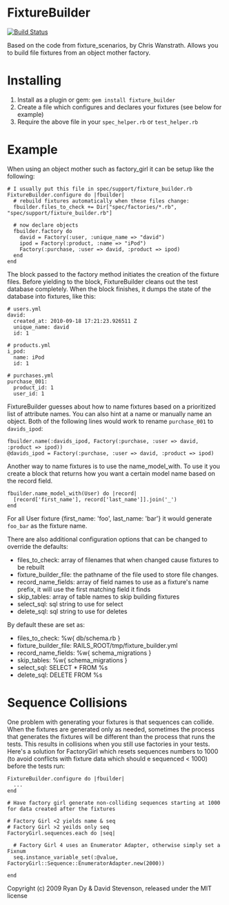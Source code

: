 FixtureBuilder
==============

[![Build Status](https://secure.travis-ci.org/rdy/fixture_builder.png)](http://travis-ci.org/rdy/fixture_builder)

Based on the code from fixture_scenarios, by Chris Wanstrath. Allows you to build file fixtures from an object mother factory.

Installing
==========

 1. Install as a plugin or gem:  `gem install fixture_builder`
 1. Create a file which configures and declares your fixtures (see below for example)
 1. Require the above file in your `spec_helper.rb` or `test_helper.rb`


Example
=======

When using an object mother such as factory_girl it can be setup like the following:

    # I usually put this file in spec/support/fixture_builder.rb
    FixtureBuilder.configure do |fbuilder|
      # rebuild fixtures automatically when these files change:
      fbuilder.files_to_check += Dir["spec/factories/*.rb", "spec/support/fixture_builder.rb"]

      # now declare objects
      fbuilder.factory do
        david = Factory(:user, :unique_name => "david")
        ipod = Factory(:product, :name => "iPod")
        Factory(:purchase, :user => david, :product => ipod)
      end
    end

The block passed to the factory method initiates the creation of the fixture files.  Before yielding to the block, FixtureBuilder cleans out the test database completely.  When the block finishes, it dumps the state of the database into fixtures, like this:

    # users.yml
    david:
      created_at: 2010-09-18 17:21:23.926511 Z
      unique_name: david
      id: 1

    # products.yml
    i_pod:
      name: iPod
      id: 1

    # purchases.yml
    purchase_001:
      product_id: 1
      user_id: 1

FixtureBuilder guesses about how to name fixtures based on a prioritized list of attribute names.  You can also hint at a name or manually name an object.  Both of the following lines would work to rename `purchase_001` to `davids_ipod`:

    fbuilder.name(:davids_ipod, Factory(:purchase, :user => david, :product => ipod))
    @davids_ipod = Factory(:purchase, :user => david, :product => ipod)

Another way to name fixtures is to use the name_model_with. To use it you create a block that returns how you want a certain model name based on the record field.

    fbuilder.name_model_with(User) do |record|
      [record['first_name'], record['last_name']].join('_')
    end

For all User fixture {first_name: 'foo', last_name: 'bar'} it would generate `foo_bar` as the fixture name.

There are also additional configuration options that can be changed to override the defaults:

 * files_to_check: array of filenames that when changed cause fixtures to be rebuilt
 * fixture_builder_file: the pathname of the file used to store file changes.
 * record_name_fields: array of field names to use as a fixture's name prefix, it will use the first matching field it finds
 * skip_tables: array of table names to skip building fixtures
 * select_sql: sql string to use for select
 * delete_sql: sql string to use for deletes

By default these are set as:

 * files_to_check: %w{ db/schema.rb }
 * fixture_builder_file: RAILS_ROOT/tmp/fixture_builder.yml
 * record_name_fields: %w{ schema_migrations }
 * skip_tables: %w{ schema_migrations }
 * select_sql: SELECT * FROM %s
 * delete_sql: DELETE FROM %s

Sequence Collisions
===================

One problem with generating your fixtures is that sequences can collide.  When the fixtures are generated only as needed, sometimes the process that generates the fixtures will be different than the process that runs the tests.  This results in collisions when you still use factories in your tests.  Here's a solution for FactoryGirl which resets sequences numbers to 1000 (to avoid conflicts with fixture data which should e sequenced < 1000) before the tests run:

    FixtureBuilder.configure do |fbuilder|
      ...
    end

    # Have factory girl generate non-colliding sequences starting at 1000 for data created after the fixtures
 
    # Factory Girl <2 yields name & seq
    # Factory Girl >2 yeilds only seq
    FactoryGirl.sequences.each do |seq|
     
      # Factory Girl 4 uses an Enumerator Adapter, otherwise simply set a Fixnum
      seq.instance_variable_set(:@value, FactoryGirl::Sequence::EnumeratorAdapter.new(2000))
      
    end

Copyright (c) 2009 Ryan Dy & David Stevenson, released under the MIT license
